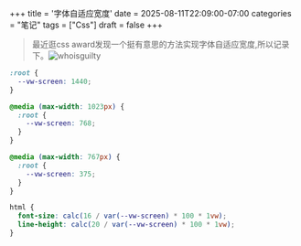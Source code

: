 +++
title = '字体自适应宽度'
date = 2025-08-11T22:09:00-07:00
categories = "笔记"
tags = ["Css"]
draft = false
+++

> 最近逛css award发现一个挺有意思的方法实现字体自适应宽度,所以记录下。![whoisguilty](https://whoisguilty.com/)

```css
:root {
  --vw-screen: 1440;
}

@media (max-width: 1023px) {
  :root {
    --vw-screen: 768;
  }
}

@media (max-width: 767px) {
  :root {
    --vw-screen: 375;
  }
}

html {
  font-size: calc(16 / var(--vw-screen) * 100 * 1vw);
  line-height: calc(20 / var(--vw-screen) * 100 * 1vw);
}

```